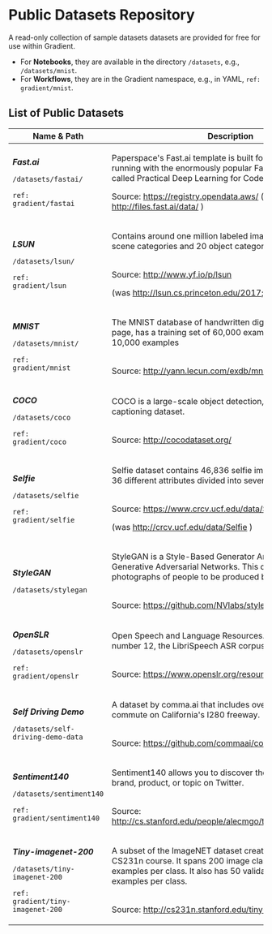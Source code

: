 # Public Datasets Repository

A read-only collection of sample datasets datasets are provided for free for use within Gradient.

* For **Notebooks**, they are available in the directory `/datasets`, e.g., `/datasets/mnist`.
* For **Workflows**, they are in the Gradient namespace, e.g., in YAML, `ref: gradient/mnist`.

## List of Public Datasets

| Name & Path                                                                                                                                          | Description                                                                                                                                                                                                                                                                                                                                           |
| ---------------------------------------------------------------------------------------------------------------------------------------------------- | ----------------------------------------------------------------------------------------------------------------------------------------------------------------------------------------------------------------------------------------------------------------------------------------------------------------------------------------------------- |
| <p><em><strong>Fast.ai</strong></em></p><p><code>/datasets/fastai/</code></p><p><code>ref: gradient/fastai</code></p>                                | <p>Paperspace's Fast.ai template is built for getting up and running with the enormously popular Fast.ai online MOOC called Practical Deep Learning for Coders.</p><p></p><p>Source: <a href="https://registry.opendata.aws">https://registry.opendata.aws/</a> (previously <a href="http://files.fast.ai/data/">http://files.fast.ai/data/</a> )</p> |
| <p><em><strong>LSUN</strong></em></p><p><code>/datasets/lsun/</code></p><p><code>ref: gradient/lsun</code></p>                                       | <p>Contains around one million labeled images for each of 10 scene categories and 20 object categories.</p><p><br>Source: <a href="http://www.yf.io/p/lsun">http://www.yf.io/p/lsun</a></p><p>(was http://lsun.cs.princeton.edu/2017; link no longer active)</p>                                                                                      |
| <p><em><strong>MNIST</strong></em></p><p><code>/datasets/mnist/</code></p><p><code>ref: gradient/mnist</code></p>                                    | <p>The MNIST database of handwritten digits, available from this page, has a training set of 60,000 examples, and a test set of 10,000 examples</p><p><br>Source: <a href="http://yann.lecun.com/exdb/mnist/">http://yann.lecun.com/exdb/mnist/</a></p>                                                                                               |
| <p><em><strong>COCO</strong></em></p><p><code>/datasets/coco</code></p><p><code>ref: gradient/coco</code></p>                                        | <p>COCO is a large-scale object detection, segmentation, and captioning dataset.</p><p><br>Source: <a href="http://cocodataset.org">http://cocodataset.org/</a></p>                                                                                                                                                                                   |
| <p><em><strong>Selfie</strong></em></p><p><code>/datasets/selfie</code></p><p><code>ref: gradient/selfie</code></p>                                  | <p>Selfie dataset contains 46,836 selfie images annotated with 36 different attributes divided into several categories.</p><p><br>Source: <a href="https://www.crcv.ucf.edu/data/Selfie/">https://www.crcv.ucf.edu/data/Selfie/</a></p><p>(was http://crcv.ucf.edu/data/Selfie )</p>                                                                  |
| <p><em><strong>StyleGAN</strong></em></p><p><code>/datasets/stylegan</code></p>                                                                      | <p>StyleGAN is a Style-Based Generator Architecture for Generative Adversarial Networks. This dataset allows for photographs of people to be produced by the generator.</p><p><br>Source: <a href="https://github.com/NVlabs/stylegan">https://github.com/NVlabs/stylegan</a></p>                                                                     |
| <p><em><strong>OpenSLR</strong></em></p><p><code>/datasets/openslr</code></p><p><code>ref: gradient/openslr</code></p>                               | <p>Open Speech and Language Resources. This is dataset number 12, the LibriSpeech ASR corpus.</p><p><br>Source: <a href="https://www.openslr.org/resources.php">https://www.openslr.org/resources.php</a></p>                                                                                                                                         |
| <p><em><strong>Self Driving Demo</strong></em></p><p><code>/datasets/self-driving-demo-data</code></p>                                               | <p>A dataset by comma.ai that includes over 33 hours of commute on California's I280 freeway.</p><p><br>Source: <a href="https://github.com/commaai/comma2k19">https://github.com/commaai/comma2k19</a></p>                                                                                                                                           |
| <p><em><strong>Sentiment140</strong></em></p><p><code>/datasets/sentiment140</code></p><p><code>ref: gradient/sentiment140</code></p>                | <p>Sentiment140 allows you to discover the sentiment of a brand, product, or topic on Twitter.</p><p><br>Source: <a href="http://cs.stanford.edu/people/alecmgo/trainingandtestdata.zip">http://cs.stanford.edu/people/alecmgo/trainingandtestdata.zip</a></p>                                                                                        |
| <p><em><strong>Tiny-imagenet-200</strong></em></p><p><code>/datasets/tiny-imagenet-200</code></p><p><code>ref: gradient/tiny-imagenet-200</code></p> | <p>A subset of the ImageNET dataset created by the Stanford CS231n course. It spans 200 image classes with 500 training examples per class. It also has 50 validation and 50 test examples per class.</p><p><br>Source: <a href="http://cs231n.stanford.edu/tiny-imagenet-200.zip">http://cs231n.stanford.edu/tiny-imagenet-200.zip</a></p>           |

